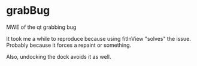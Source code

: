 # grabBug
MWE of the qt grabbing bug

It took me a while to reproduce because using fitInView "solves" the issue. Probably because it forces a repaint or something. 

Also, undocking the dock avoids it as well.
